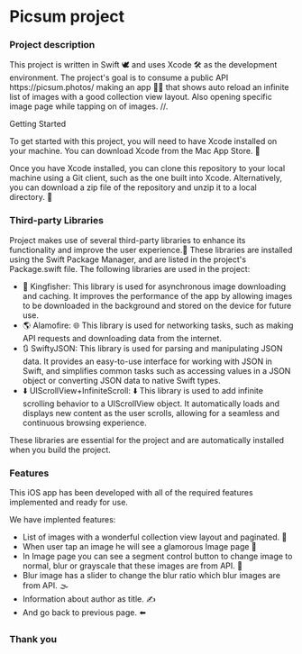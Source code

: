 # Picsum project

<h3>Project description</h3>
This project is written in Swift 🕊️ and uses Xcode 🛠️ as the development environment. The project's goal is to consume a public API https://picsum.photos/ making an app 🧑‍💻 that shows auto reload an infinite list of images with a good collection view layout. Also opening specific image page while tapping on of images.  //.

Getting Started

To get started with this project, you will need to have Xcode installed on your machine. You can download Xcode from the Mac App Store. 🏪

Once you have Xcode installed, you can clone this repository to your local machine using a Git client, such as the one built into Xcode. Alternatively, you can download a zip file of the repository and unzip it to a local directory. 🫡

<h3>Third-party Libraries</h3>
Project makes use of several third-party libraries to enhance its functionality and improve the user experience.🫢 These libraries are installed using the Swift Package Manager, and are listed in the project's Package.swift file. The following libraries are used in the project:

- 📸 Kingfisher: This library is used for asynchronous image downloading and caching. It improves the performance of the app by allowing images to be downloaded in the background and stored on the device for future use.
- 🌎 Alamofire: 🌐 This library is used for networking tasks, such as making API requests and downloading data from the internet.
- 🔃 SwiftyJSON:  This library is used for parsing and manipulating JSON data. It provides an easy-to-use interface for working with JSON in Swift, and simplifies common tasks such as accessing values in a JSON object or converting JSON data to native Swift types.
- ⬇️ UIScrollView+InfiniteScroll: ⬇️ This library is used to add infinite scrolling behavior to a UIScrollView object. It automatically loads and displays new content as the user scrolls, allowing for a seamless and continuous browsing experience.

These libraries are essential for the project and are automatically installed when you build the project.

<h3>Features</h3>
This iOS app has been developed with all of the required features implemented and ready for use.

We have implented features:

- List of images with a wonderful collection view layout and paginated. 🌠     
- When user tap an image he will see a glamorous Image page 🤏
- In Image page you can see a segment control button to change image to normal, blur or grayscale that these images are from API. 🐼
- Blur image has a slider to change the blur ratio which blur images are from API. 🌫️
- Information about author as title. ✍️
- And go back to previous page. ⬅️
    
    
<h3>Thank you</h3>


